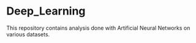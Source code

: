 # Deep_Learning

This repository contains analysis done with Artificial Neural Networks on various datasets.

